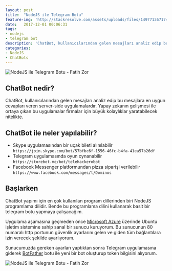 ```yaml
---
layout: post
title:  "NodeJS ile Telegram Botu"
feature-img: 'http://stackresolve.com/assets/uploads/files/1497713671749-nodejs-telegram-bot.jpg'
date:   2017-12-01 00:06:31
tags:
- nodejs
- telegram bot
description: 'ChatBot, kullanıcılarından gelen mesajları analiz edip bu mesajlara en uygun cevapları veren server-side uygulamalardır. Yapay zekanın gelişmesi ile ortaya çıkan bu uygulamalar firmalar için büyük kolaylıklar yaratabilecek nitelikte. '
categories:
- NodeJS
- ChatBots
---
```


<img src="http://stackresolve.com/assets/uploads/files/1497713671749-nodejs-telegram-bot.jpg" alt="NodeJS ile Telegram Botu - Fatih Zor">


## ChatBot nedir?

ChatBot, kullanıcılarından gelen mesajları analiz edip bu mesajlara en uygun cevapları veren server-side uygulamalardır. Yapay zekanın gelişmesi ile ortaya çıkan bu uygulamalar firmalar için büyük kolaylıklar yaratabilecek nitelikte. 


## ChatBot ile neler yapılabilir?

- Skype uygulamasından bir uçak bileti alınılabilir ```https://join.skype.com/bot/57bfbc6f-1556-46fc-b4fa-41ea57b26df```
- Telegram uygulamasında oyun oynanabilir ```https://storebot.me/bot/telehackerobot```
- Facebook Messenger platformundan pizza siparişi verilebilir ```https://www.facebook.com/messages/t/Dominos```

## Başlarken

ChatBot yapımı için en çok kullanılan program dillerinden biri NodeJS programlama dilidir. Bende bu programlama dilini kullanarak basit bir telegram botu yapmaya çalışacağım.

Uygulama aşamasına geçmeden önce [Microsoft Azure](https://azure.microsoft.com/tr-tr/services/virtual-machines/) üzerinde Ubuntu işletim sistemine sahip sanal bir sunucu kuruyorum. Bu sunucunun 80 numaralı http portunun güvenlik ayarlarını gelen ve giden tüm bağlantılara izin verecek şekilde ayarlıyorum. 

Sunucumuzda gereken ayarları yaptıktan sonra Telegram uygulamasına giderek [BotFather](https://telegram.me/BotFather) botu ile yeni bir bot oluşturup token bilgisini alıyorum. 

<img src="https://i.hizliresim.com/4Gy6p7.png" alt="NodeJS ile Telegram Botu - Fatih Zor">